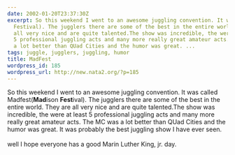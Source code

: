 ```yaml
---
date: 2002-01-20T23:37:30Z
excerpt: So this weekend I went to an awesome juggling convention. It was called Madfest(Madison
  Festival). The jugglers there are some of the best in the entire world. They are
  all very nice and are quite talented.The show was incredible, the were at least
  5 professional juggling acts and many more really great amateur acts. The MC was
  a lot better than QUad Cities and the humor was great. ...
tags: juggle, jugglers, juggling, humor
title: MadFest
wordpress_id: 185
wordpress_url: http://new.nata2.org/?p=185
---
```


So this weekend I went to an awesome juggling convention. It was called Madfest(<b>Mad</b>ison <b>Fest</b>ival). The jugglers there are some of the best in the entire world. They are all very nice and are quite talented.The show was incredible, the were at least 5 professional juggling acts and many more really great amateur acts. The MC was a lot better than QUad Cities and the humor was great. It was probably the best juggling show I have ever seen.<br/><br/>well I hope everyone has a good Marin Luther King, jr. day.
